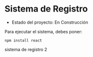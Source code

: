 <h1> Sistema de Registro </h1>

- Estado del proyecto: En Construcción

Para ejecutar el sistema, debes poner:

```npm install react```

sistema de registro 2
